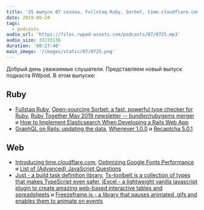 ```yaml
---
title: '25 выпуск 07 сезона. Fullstaq Ruby, Sorbet, time.cloudflare.com, Just, Ts-toolbelt, jExcel, Freezeframe.js и прочее'
date: 2019-06-24
tags:
  - podcasts
audio_url: 'https://files.rwpod-assets.com/podcasts/07/0725.mp3'
audio_size: 33233136
duration: '00:27:40'
main_image: '/images/static/07/0725.png'
---
```


Добрый день уважаемые слушатели. Представляем новый выпуск подкаста RWpod. В этом выпуске:

## Ruby

- [Fullstaq Ruby](https://fullstaqruby.org/), [Open-sourcing Sorbet: a fast, powerful type checker for Ruby](https://sorbet.org/blog/2019/06/20/open-sourcing-sorbet), [Ruby Together May 2019 newsletter -- bundler/rubygems merger](https://rubytogether.org/news/2019-06-10-may-2019-monthly-update) и [How to Implement Elasticsearch When Developing a Rails Web App](https://www.codica.com/blog/developing-rails-web-app-with-elasticsearch/)
- [GraphQL on Rails: updating the data](https://evilmartians.com/chronicles/graphql-on-rails-2-updating-the-data), [Whenever 1.0.0](https://github.com/javan/whenever/releases/tag/v1.0.0) и [Recaptcha 5.0.1](https://github.com/ambethia/recaptcha/releases/tag/v5.0.1)

## Web

- [Introducing time.cloudflare.com](https://blog.cloudflare.com/secure-time/), [Optimizing Google Fonts Performance](https://www.smashingmagazine.com/2019/06/optimizing-google-fonts-performance/) и [List of (Advanced) JavaScript Questions](https://github.com/lydiahallie/javascript-questions)
- [Just - a build task definition library](https://microsoft.github.io/just/), [Ts-toolbelt is a collection of types that makes TypeScript even safer](https://github.com/pirix-gh/ts-toolbelt), [jExcel - a lightweight vanilla javascript plugin to create amazing web-based interactive tables and spreadsheets](https://github.com/paulhodel/jexcel) и [Freezeframe.js - a library that pauses animated .gifs and enables them to animate on events](https://github.com/ctrl-freaks/freezeframe.js/)
